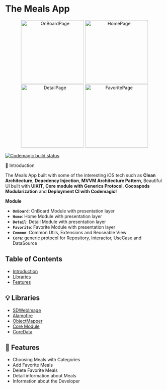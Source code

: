 # The Meals App

<p align="center">
    <img width="200" alt="OnBoardPage" src="https://github.com/muhfahmia/ios-theMealsApp/assets/50190829/66c89454-4a55-4737-a806-ffa14fa05379">
    <img width="200" alt="HomePage" src="https://github.com/muhfahmia/ios-theMealsApp/assets/50190829/80665aff-3a41-47ff-ae5a-0ae42e9fb843">
    <img width="200" alt="DetailPage" src="https://github.com/muhfahmia/ios-theMealsApp/assets/50190829/f613ba25-1e32-4918-950e-415ae83a0831">
    <img width="200" alt="FavoritePage" src="https://github.com/muhfahmia/ios-theMealsApp/assets/50190829/8b50e8c7-7499-4bd7-814d-97eef61f4507">
</p>

[![Codemagic build status](https://api.codemagic.io/apps/65802fe104a97d6162bf28b0/ios-project-debug/status_badge.svg)](https://codemagic.io/apps/65802fe104a97d6162bf28b0/ios-project-debug/latest_build)

<p>
<a name="introduction"></a> 🤖 Introduction

The Meals App built with some of the interesting iOS tech such as **Clean Architecture**, **Depedency Injection**, **MVVM Architecture Pattern**, Beautiful UI built with **UIKIT**, **Core module with Generics Protocol**, **Cocoapods Modularization** and **Deployment CI with Codemagic!**   
</p>

**Module**

* **`OnBoard`**: OnBoard Module with presentation layer
* **`Home`**: Home Module with presentation layer
* **`Detail`**: Detail Module with presentation layer
* **`Favorite`**: Favorite Module with presentation layer
* **`Common`**: Common Utils, Extensions and Reuseable View
* **`Core`**: generic protocol for Repository, Interactor, UseCase and DataSource

## Table of Contents

- [Introduction](#introduction)
- [Libraries](#libraries)
- [Features](#features)


## <a name="libraries"></a> 💡 Libraries

* [SDWebImage](https://github.com/SDWebImage/SDWebImage)
* [Alamofire](https://github.com/Alamofire/Alamofire)
* [ObjectMapper](https://github.com/tristanhimmelman/ObjectMapper)
* [Core Module](https://github.com/muhfahmia/ios-coreMealsApp)
* [CoreData](https://developer.apple.com/documentation/coredata)


## <a name="features"></a> 🦾 Features

- Choosing Meals with Categories
- Add Favorite Meals
- Delete Favorite Meals
- Detail information about Meals
- Information about the Developer
